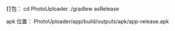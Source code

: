 打包：
cd PhotoUploader
./gradlew asRelease

apk 位置：
PhotoUploader/app/build/outputs/apk/app-release.apk

